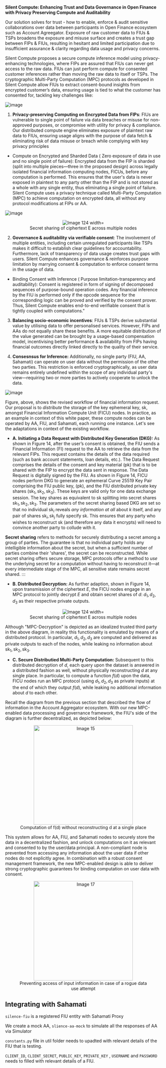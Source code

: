**Silent Compute: Enhancing Trust and Data Governance in Open Finance with Privacy Preserving Compute and Auditability**

Our solution solves for trust - how to enable, enforce & audit sensitive collaborations over data between participants in Open Finance ecosystem such as Account Agreegator. Exposure of raw customer data to FIUs & TSPs broadens the exposure and misuse surface and creates a trust gap between FIPs & FIUs, resulting in hesitant and limited participation due to insufficient assurance & clarity regarding data usage and privacy concerns.

Silent Compute proposes a secure compute inference model using privacy-enhancing technologies, where FIPs are assured that FIUs can never get access to the raw data. FIUs can just perform compute for consented customer inferences rather than moving the raw data to itself or TSPs. The cryptographic Multi-Party Computation (MPC) protocols as developed in Silent Compute allow FIUs to extract consent-bound insights from encrypted customer’s data, ensuring usage is tied to what the customer has consented for, tackling key challenges like:

![image](https://github.com/user-attachments/assets/880c769b-1228-415b-b53c-6e88d307f6bd)

1. **Privacy-preserving Computing on Encrypted Data from FIPs**: FIUs are vulnerable to single point of failure via data breaches or misuse for non-approved purposes, or compromise with utility for privacy & compliance. Our distributed compute engine eliminates exposure of plaintext raw data to FIUs, ensuring usage aligns with the purpose of data fetch & eliminating risk of data misuse or breach while complying with key privacy principles

- Compute on Encrypted and Sharded Data ( Zero exposure of data in use and no single point of failure): Encrypted data from the FIP is sharded (split into multiple pieces—three in the proposed design) across legally isolated financial information computing nodes, FICUs, before any computation is performed. This ensures that the user's data is never exposed in plaintext to any party other than the FIP and is not stored as a whole with any single entity, thus eliminating a single point of failure. Silent Compute uses a privacy technique called Multi-Party Computation (MPC) to achieve computation on encrypted data, all without any protocol modifications at FIPs or AA.

![image](https://github.com/user-attachments/assets/f6dafcfa-2b27-4e6b-8189-51b8bfc6e29f)

 <div style="text-align: center;">
    <figure>
        <img src="https://github.com/user-attachments/assets/81de190b-d018-4e85-8914-fb0f7a8c4bda" alt="Image 124 width="200"/>
        <figcaption>Secret sharing of ciphertext E across multiple nodes </figcaption>
    </figure>
</div>

2. **Governance & auditability via verifiable consent**: The involvement of multiple entities, including certain unregulated participants like TSPs makes it difficult to establish clear guidelines for accountability. Furthermore, lack of transparency of data usage creates trust gaps with users. Silent Compute enhances governance & reinforces purpose limitation by marrying consent & computation to enforce consent terms in the usage of data.

- Binding Consent with Inference ( Purpose limitation-transparency and auditability): Consent is registered in form of signing of decomposed sequences of purpose-bound operation codes. Any financial inference by the FIU is performed only if the opcode sequence for the corresponding logic can be proved and verified by the consent prover. Thus, Silent Compute enables end-to-end verifiable consent that is tightly coupled with computations."

3. **Balancing socio-economic incentives**: FIUs & TSPs derive substantial value by utilising data to offer personalised services. However, FIPs and AAs do not equally share these benefits. A more equitable distribution of the value generated can be brought by a usage-based compensation model, incentivising better performance & availability from FIPs having financial outcomes directly linked directly to the quality of their service.

4. **Consesnsus for Inference:** Additionally, no single party (FIU, AA, Sahamati) can operate on user data without the permission of the other two parties. This restriction is enforced cryptographically, as user data remains entirely undefined within the scope of any individual party's view—requiring two or more parties to actively cooperate to unlock the data.

![image](https://github.com/user-attachments/assets/f6dafcfa-2b27-4e6b-8189-51b8bfc6e29f)

Figure, above, shows the revised workflow of financial information request. Our proposal is to _distribute_ the storage of the key ephemeral key, $\mathsf{sk}$, amongst Financial Information Compute Unit (FICU) nodes. In practice, as an example in context of this white paper, these compute nodes can be operated by AA, FIU, and Sahamati, each running one instance. Let's see the adaptations in context of the existing workflow.

- **A. Initiating a Data Request with Distributed Key Generation (DKG):**
  As shown in Figure 14, after the user’s consent is obtained, the FIU sends a Financial Information (FI) request to the AA to retrieve the data from the relevant FIPs. This request contains the details of the data required (such as bank account statements, loan details, etc.). The Data Request comprises the details of the consent and key material ($\mathsf{pk}$) that is to be shared with the FIP to encrypt the data sent in response. The Data Request is digitally signed by the FIU. As shown in Figure 14, FICU nodes perform DKG to generate an ephemeral Curve 25519 Key Pair comprising the FIU public key, ($\mathsf{pk}$), and the FIU distributed private key shares ($\mathsf{sk}_1,\mathsf{sk}_2,\mathsf{sk}_3$). These keys are valid only for one data exchange session. The key shares as equivalent to $\mathsf{sk}$ splitting into secret shares $\mathsf{sk}_1,\mathsf{sk}_2,\mathsf{sk}_3$. The parameters of the secret sharing based DKG are set so that no individual $\mathsf{sk}_i$ reveals _any information at all_ about $k$ itself, and any pair of shares $\mathsf{sk}_i,\mathsf{sk}_j$ fully specify $\mathsf{sk}$.
  This ensures that any party who wishes to reconstruct $\mathsf{sk}$ (and therefore any data it encrypts) will need to convince another party to collude with it.

**Secret sharing** refers to methods for securely distributing a secret among a group of parties. The guarantee is that no individual party holds any intelligible information about the secret, but when a sufficient number of parties combine their 'shares', the secret can be reconstructed. While secret sharing offers secure storage, MPC protocols offer a method to _use_ the underlying secret for a computation without having to reconstruct it—at every intermediate stage of the MPC, all sensitive state remains secret shared.
:::

- **B. Distributed Decryption:** As further adaption, shown in Figure 14, upon transmission of the ciphertext $E$, the FICU nodes engage in an MPC protocol to jointly decrypt $E$ and obtain secret shares of $d$: $d_1,d_2,d_3$ as their respective private outputs.

 <div style="text-align: center;">
    <figure>
        <img src="https://hackmd.io/_uploads/B1rS3Z6yJx.png" alt="Image 124 width="320"/>
        <figcaption>Secret sharing of ciphertext E across multiple nodes </figcaption>
    </figure>
</div>

Although "MPC-Decryption" is depicted as an idealized trusted third party in the above diagram, in reality this functionality is emulated by means of a distributed protocol. In particular, $d_1,d_2,d_3$ are computed and delivered as private outputs to each of the nodes, while leaking no information about $\mathsf{sk}_1,\mathsf{sk}_2,\mathsf{sk}_3$.

- **C. Secure Distributied Multi-Party Computation:** Subsequent to this distributed decryption of $d$, each query upon the dataset is answered in a distributed fashion as well, without physically reconstructing $d$ at any single place. In particular, to compute a function $f(d)$ upon the data, FICU nodes run an MPC protocol (using $d_1,d_2,d_3$ as private inputs) at the end of which they output $f(d)$, while leaking no additional information about $d$ to each other.

Recall the diagram from the previous section that described the flow of information in the Account Aggregator ecosystem. With our new MPC-enabled data processing and governance framework, the FIU's side of the diagram is further decentralized, as depicted below:

 <div style="text-align: center;">
    <figure>
        <img src="https://hackmd.io/_uploads/SyCsysak1e.png" alt="Image 15" width="320"/>
        <figcaption>Computation of f(d) without reconstructing d at a single place </figcaption>
    </figure>
</div>

This system allows for AA, FIU, and Sahamati nodes to securely store the data in a decentralized fashion, and unlock computations on it as relevant and consented to by the user/data principal. A non-compliant node is prevented from accessing any information about the user data if other nodes do not explicitly agree. In combination with a robust consent management framework, the new MPC-enabled design is able to deliver strong cryptographic guarantees for binding computation on user data with consent.

 <div style="text-align: center;">
    <figure>
        <img src="https://hackmd.io/_uploads/H19TGB4AC.png" alt="Image 17" width="320"/>
        <figcaption>Preventing access of input information in case of a rogue data use attempt </figcaption>
    </figure>
</div>

## Integrating with Sahamati

`silence-fiu` is a registered FIU entity with Sahamati Proxy

We create a mock AA, `slience-aa-mock` to simulate all the responses of AA via Simulator

`constants.py` file in util folder needs to upadted with relevant details of the FIU that is testing.

`CLIENT_ID`, `CLIENT_SECRET`, `PUBLIC_KEY`, `PRIVATE_KEY` , `USERNAME` and `PASSWORD` needs to filled with relevant details of a FIU.
